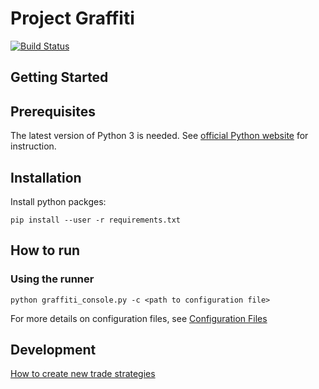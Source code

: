 # Project Graffiti

[![Build Status](https://travis-ci.com/skdeng/graffiti.svg?branch=master)](https://travis-ci.com/skdeng/graffiti)

## Getting Started

## Prerequisites

The latest version of Python 3 is needed. See [official Python website](https://www.python.org/downloads/release/python-371/) for instruction.

## Installation

Install python packges:

`pip install --user -r requirements.txt`

## How to run

### Using the runner

`python graffiti_console.py -c <path to configuration file>`

For more details on configuration files, see [Configuration Files](./docs/config_files.md)

## Development

[How to create new trade strategies](./docs/create_strategy.md)
